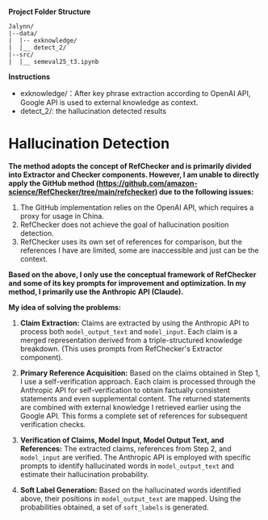 **Project Folder Structure**

```
Jalynn/
|--data/
|  |-- exknowledge/
|  |__ detect_2/
|--src/
|  |__ semeval25_t3.ipynb
```

**Instructions**

* exknowledge/：After key phrase extraction according to OpenAI API, Google API is used to external knowledge as context.
* detect_2/: the hallucination detected results



# Hallucination Detection

**The method adopts the concept of RefChecker and is primarily divided into Extractor and Checker components. However, I am unable to directly apply the GitHub method (https://github.com/amazon-science/RefChecker/tree/main/refchecker) due to the following issues:**

1. The GitHub implementation relies on the OpenAI API, which requires a proxy for usage in China.
2. RefChecker does not achieve the goal of hallucination position detection.
3. RefChecker uses its own set of references for comparison, but the references I have are limited, some are inaccessible and just can be the context.

**Based on the above, I only use the conceptual framework of RefChecker and some of its key prompts for improvement and optimization. In my method, I primarily use the Anthropic API (Claude).**

**My idea of solving the problems:**
1. **Claim Extraction:** Claims are extracted by using the Anthropic API to process both `model_output_text` and `model_input`. Each claim is a merged representation derived from a triple-structured knowledge breakdown. (This uses prompts from RefChecker's Extractor component).

2. **Primary Reference Acquisition:** Based on the claims obtained in Step 1, I use a self-verification approach. Each claim is processed through the Anthropic API for self-verification to obtain factually consistent statements and even supplemental content. The returned statements are combined with external knowledge I retrieved earlier using the Google API. This forms a complete set of references for subsequent verification checks.

3. **Verification of Claims, Model Input, Model Output Text, and References:** The extracted claims, references from Step 2, and `model_input` are verified. The Anthropic API is employed with specific prompts to identify hallucinated words in `model_output_text` and estimate their hallucination probability.

4. **Soft Label Generation:** Based on the hallucinated words identified above, their positions in `model_output_text` are mapped. Using the probabilities obtained, a set of `soft_labels` is generated.